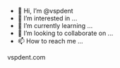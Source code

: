 - 👋 Hi, I’m @vspdent
- 👀 I’m interested in ...
- 🌱 I’m currently learning ...
- 💞️ I’m looking to collaborate on ...
- 📫 How to reach me ...

<!---
vspdent/vspdent is a ✨ special ✨ repository because its `README.md` (this file) appears on your GitHub profile.
You can click the Preview link to take a look at your changes.
--->
vspdent.com

